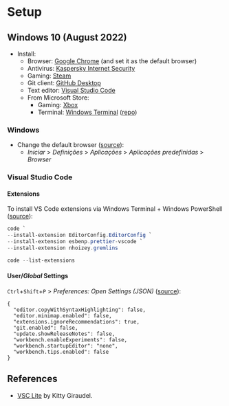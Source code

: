 # Setup

## Windows 10 (August 2022)

- Install:
  - Browser: [Google Chrome](https://www.google.com/chrome/) (and set it as the default browser)
  - Antivirus: [Kaspersky Internet Security](https://www.kaspersky.com/internet-security)
  - Gaming: [Steam](https://store.steampowered.com/)
  - Git client: [GitHub Desktop](https://desktop.github.com/)
  - Text editor: [Visual Studio Code](https://code.visualstudio.com/)
  - From Microsoft Store:
    - Gaming: [Xbox](https://www.microsoft.com/store/productId/9MV0B5HZVK9Z)
    - Terminal: [Windows Terminal](https://www.microsoft.com/store/productId/9N0DX20HK701) ([repo](https://github.com/microsoft/terminal))

### Windows

- Change the default browser ([source](https://support.google.com/chrome/answer/95417)):
  - _Iniciar_ > _Definições_ > _Aplicações_ > _Aplicações predefinidas_ > _Browser_

### Visual Studio Code

#### Extensions

To install VS Code extensions via Windows Terminal + Windows PowerShell ([source](https://stackoverflow.com/a/72988250)):

```PowerShell
code `
--install-extension EditorConfig.EditorConfig `
--install-extension esbenp.prettier-vscode `
--install-extension nhoizey.gremlins
```

```PowerShell
code --list-extensions
```

#### User/_Global_ Settings

`Ctrl`+`Shift`+`P` > _Preferences: Open Settings (JSON)_ ([source](https://code.visualstudio.com/docs/getstarted/settings#_settingsjson)):

```jsonc
{
  "editor.copyWithSyntaxHighlighting": false,
  "editor.minimap.enabled": false,
  "extensions.ignoreRecommendations": true,
  "git.enabled": false,
  "update.showReleaseNotes": false,
  "workbench.enableExperiments": false,
  "workbench.startupEditor": "none",
  "workbench.tips.enabled": false
}
```

## References

- [VSC Lite](https://kittygiraudel.com/snippets/vsc-lite/) by Kitty Giraudel.
